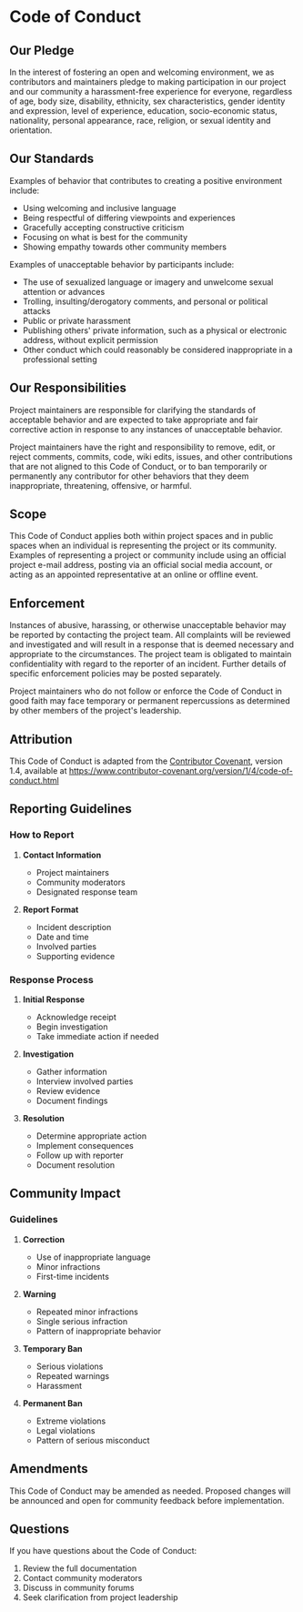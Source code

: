 # Code of Conduct

## Our Pledge

In the interest of fostering an open and welcoming environment, we as contributors and maintainers pledge to making participation in our project and our community a harassment-free experience for everyone, regardless of age, body size, disability, ethnicity, sex characteristics, gender identity and expression, level of experience, education, socio-economic status, nationality, personal appearance, race, religion, or sexual identity and orientation.

## Our Standards

Examples of behavior that contributes to creating a positive environment include:

* Using welcoming and inclusive language
* Being respectful of differing viewpoints and experiences
* Gracefully accepting constructive criticism
* Focusing on what is best for the community
* Showing empathy towards other community members

Examples of unacceptable behavior by participants include:

* The use of sexualized language or imagery and unwelcome sexual attention or advances
* Trolling, insulting/derogatory comments, and personal or political attacks
* Public or private harassment
* Publishing others' private information, such as a physical or electronic address, without explicit permission
* Other conduct which could reasonably be considered inappropriate in a professional setting

## Our Responsibilities

Project maintainers are responsible for clarifying the standards of acceptable behavior and are expected to take appropriate and fair corrective action in response to any instances of unacceptable behavior.

Project maintainers have the right and responsibility to remove, edit, or reject comments, commits, code, wiki edits, issues, and other contributions that are not aligned to this Code of Conduct, or to ban temporarily or permanently any contributor for other behaviors that they deem inappropriate, threatening, offensive, or harmful.

## Scope

This Code of Conduct applies both within project spaces and in public spaces when an individual is representing the project or its community. Examples of representing a project or community include using an official project e-mail address, posting via an official social media account, or acting as an appointed representative at an online or offline event.

## Enforcement

Instances of abusive, harassing, or otherwise unacceptable behavior may be reported by contacting the project team. All complaints will be reviewed and investigated and will result in a response that is deemed necessary and appropriate to the circumstances. The project team is obligated to maintain confidentiality with regard to the reporter of an incident. Further details of specific enforcement policies may be posted separately.

Project maintainers who do not follow or enforce the Code of Conduct in good faith may face temporary or permanent repercussions as determined by other members of the project's leadership.

## Attribution

This Code of Conduct is adapted from the [Contributor Covenant](https://www.contributor-covenant.org), version 1.4, available at https://www.contributor-covenant.org/version/1/4/code-of-conduct.html

## Reporting Guidelines

### How to Report

1. **Contact Information**
   - Project maintainers
   - Community moderators
   - Designated response team

2. **Report Format**
   - Incident description
   - Date and time
   - Involved parties
   - Supporting evidence

### Response Process

1. **Initial Response**
   - Acknowledge receipt
   - Begin investigation
   - Take immediate action if needed

2. **Investigation**
   - Gather information
   - Interview involved parties
   - Review evidence
   - Document findings

3. **Resolution**
   - Determine appropriate action
   - Implement consequences
   - Follow up with reporter
   - Document resolution

## Community Impact

### Guidelines

1. **Correction**
   - Use of inappropriate language
   - Minor infractions
   - First-time incidents

2. **Warning**
   - Repeated minor infractions
   - Single serious infraction
   - Pattern of inappropriate behavior

3. **Temporary Ban**
   - Serious violations
   - Repeated warnings
   - Harassment

4. **Permanent Ban**
   - Extreme violations
   - Legal violations
   - Pattern of serious misconduct

## Amendments

This Code of Conduct may be amended as needed. Proposed changes will be announced and open for community feedback before implementation.

## Questions

If you have questions about the Code of Conduct:

1. Review the full documentation
2. Contact community moderators
3. Discuss in community forums
4. Seek clarification from project leadership